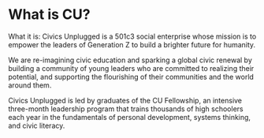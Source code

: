 # What is CU?

What it is: Civics Unplugged is a 501c3 social enterprise whose mission is to empower the leaders of Generation Z to build a brighter future for humanity.

We are re-imagining civic education and sparking a global civic renewal by building a community of young leaders who are committed to realizing their potential, and supporting the flourishing of their communities and the world around them.

Civics Unplugged is led by graduates of the CU Fellowship, an intensive three-month leadership program that trains thousands of high schoolers each year in the fundamentals of personal development, systems thinking, and civic literacy.